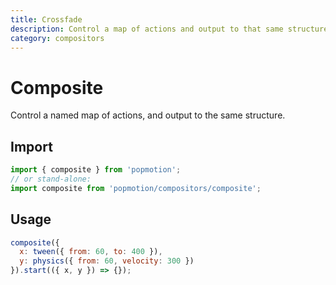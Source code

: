 ```yaml
---
title: Crossfade
description: Control a map of actions and output to that same structure.
category: compositors
---
```


# Composite

Control a named map of actions, and output to the same structure.

## Import

```javascript
import { composite } from 'popmotion';
// or stand-alone:
import composite from 'popmotion/compositors/composite';
```

## Usage

```javascript
composite({
  x: tween({ from: 60, to: 400 }),
  y: physics({ from: 60, velocity: 300 })
}).start(({ x, y }) => {});
```
